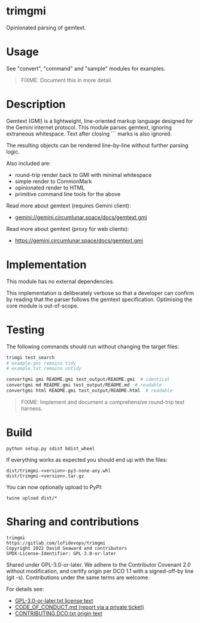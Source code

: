 # trimgmi

Opinionated parsing of gemtext.

# Usage

See "convert", "command" and "sample" modules for examples.

> FIXME: Document this in more detail.

# Description

Gemtext (GMI) is a lightweight, line-oriented markup language designed for the Gemini internet protocol. This module parses gemtext, ignoring extraneous whitespace. Text after closing ``` marks is also ignored.

The resulting objects can be rendered line-by-line without further parsing logic.

Also included are:

* round-trip render back to GMI with minimal whitespace
* simple render to CommonMark
* opinionated render to HTML
* primitive command line tools for the above

Read more about gemtext (requires Gemini client):

* <gemini://gemini.circumlunar.space/docs/gemtext.gmi>

Read more about gemtext (proxy for web clients):

* <https://gemini.circumlunar.space/docs/gemtext.gmi>

# Implementation

This module has no external dependencies.

This implementation is deliberately verbose so that a developer can confirm by reading that the parser follows the gemtext specification. Optimising the core module is out-of-scope.

# Testing

The following commands should run without changing the target files:

```bash
trimgi test_search
# example.gmi remains tidy
# example.txt remains untidy

convertgmi gmi README.gmi test_output/README.gmi  # identical
convertgmi md README.gmi test_output/README.md  # readable
convertgmi html README.gmi test_output/README.html  # readable
```

> FIXME: Implement and document a comprehensive round-trip test harness.

# Build

```
python setup.py sdist bdist_wheel
```

If everything works as expected you should end up with the files:

```
dist/trimgmi-<version>-py3-none-any.whl
dist/trimgmi-<version>.tar.gz
```

You can now optionally upload to PyPI:

```
twine upload dist/*
```

# Sharing and contributions

```
trimgmi
https://gitlab.com/lofidevops/trimgmi
Copyright 2022 David Seaward and contributors
SPDX-License-Identifier: GPL-3.0-or-later
```

Shared under GPL-3.0-or-later. We adhere to the Contributor Covenant 2.0 without modification, and certify origin per DCO 1.1 with a signed-off-by line (git -s). Contributions under the same terms are welcome.

For details see:

* [GPL-3.0-or-later.txt license text](./GPL-3.0-or-later.txt)
* [CODE_OF_CONDUCT.md (report via a private ticket)](./CODE_OF_CONDUCT.md)
* [CONTRIBUTING.DCO.txt origin text](CONTRIBUTING.DCO.txt)

